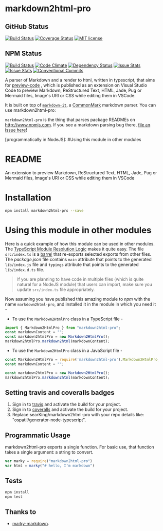 # markdown2html-pro
## GitHub Status
[![Build Status](https://travis-ci.org/searKing/markdown2html-pro.svg?branch=master)](https://travis-ci.org/searKing/markdown2html-pro.svg?branch=master)
[![Coverage Status](https://coveralls.io/repos/github/searKing/markdown2html-pro/badge.svg?branch=master)](https://coveralls.io/github/searKing/markdown2html-pro?branch=master)
[![MIT license](http://img.shields.io/badge/license-MIT-brightgreen.svg)](http://opensource.org/licenses/MIT)

## NPM Status
[![Build Status](https://travis-ci.org/npm/markdown2html-pro.svg?branch=master)](https://travis-ci.org/npm/markdown2html-pro)
[![Code Climate](https://codeclimate.com/github/npm/markdown2html-pro/badges/gpa.svg)](https://codeclimate.com/github/npm/markdown2html-pro)
[![Dependency Status](https://david-dm.org/npm/markdown2html-pro.svg)](https://david-dm.org/npm/markdown2html-pro)
[![Issue Stats](http://issuestats.com/github/npm/markdown2html-pro/badge/pr)](http://issuestats.com/github/npm/markdown2html-pro)
[![Issue Stats](http://issuestats.com/github/npm/markdown2html-pro/badge/issue)](http://issuestats.com/github/npm/markdown2html-pro)
[![Conventional Commits](https://img.shields.io/badge/Conventional%20Commits-1.0.0-yellow.svg)](https://conventionalcommits.org)

A parser of Markdown and a render to html, written in typescript, that aims for [preview-code](https://github.com/searKing/preview-vscode) , which is published as an extension on Visual Studio Code to preview Markdown, ReStructured Text, HTML, Jade, Pug or Mermaid files, Image's URI or CSS while editing them in VSCode.

It is built on top of [`markdown-it`],
a [CommonMark] markdown parser. You can use markdown2html-pro:

`markdown2html-pro` is the thing that parses package READMEs on
http://www.npmjs.com. If you see a markdown parsing bug there,
[file an issue here]!

[file an issue here]: https://github.com/searKing/markdown2html-pro/issues
[GitHub-style markdown]: https://help.github.com/articles/basic-writing-and-formatting-syntax/
[CommonMark]: http://spec.commonmark.org/
[`markdown-it`]: https://github.com/markdown-it/markdown-it
[programmatically in NodeJS]: #Using this module in other modules

# README

An extension to preview Markdown, ReStructured Text, HTML, Jade, Pug or Mermaid files, Image's URI or CSS while editing them in VSCode

# Installation

```sh
npm install markdown2html-pro --save
```

# Using this module in other modules

Here is a quick example of how this module can be used in other modules. The [TypeScript Module Resolution Logic](https://www.typescriptlang.org/docs/handbook/module-resolution.html) makes it quite easy. The file `src/index.ts` is a [barrel](https://basarat.gitbooks.io/typescript/content/docs/tips/barrel.html) that re-exports selected exports from other files. The _package.json_ file contains `main` attribute that points to the generated `lib/index.js` file and `typings` attribute that points to the generated `lib/index.d.ts` file.

> If you are planning to have code in multiple files (which is quite natural for a NodeJS module) that users can import, make sure you update `src/index.ts` file appropriately.

Now assuming you have published this amazing module to _npm_ with the name `markdown2html-pro`, and installed it in the module in which you need it -

- To use the `Markdown2HtmlPro` class in a TypeScript file -

```ts
import { Markdown2HtmlPro } from "markdown2html-pro";
const markdownContent = "";
const markdown2htmlPro = new Markdown2HtmlPro();
markdown2htmlPro.markdown2html(markdownContent);
```

- To use the `Markdown2HtmlPro` class in a JavaScript file -

```js
const Markdown2HtmlPro = require('markdown2html-pro').Markdown2HtmlPro;
const markdownContent = "";

const markdown2htmlPro = new Markdown2HtmlPro();
markdown2htmlPro.markdown2html(markdownContent);
```

## Setting travis and coveralls badges
1. Sign in to [travis](https://travis-ci.org/) and activate the build for your project.
2. Sign in to [coveralls](https://coveralls.io/) and activate the build for your project.
3. Replace searKing/markdown2html-pro with your repo details like: "ospatil/generator-node-typescript".


## Programmatic Usage

markdown2html-pro exports a single function. For basic use, that function
takes a single argument: a string to convert.

```js
var marky = require("markdown2html-pro")
var html = marky("# hello, I'm markdown")
```

## Tests

```sh
npm install
npm test
```

## Thanks to

+ [marky-markdown](https://github.com/npm/marky-markdown).
